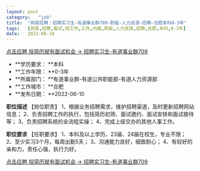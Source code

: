 ```yaml
---
layout:	post
category:	"job"
title:	"网易招聘：招聘实习生-有道事业群709-职能-人力资源-招聘-合肥本科0-3年"
tags:	[网易,招聘,面试,找工作,工作,内推,职能,人力资源,招聘,合肥,本科,0-3年]
date:	2022-06-10
---
```


[点击应聘 投简历就有面试机会 -> 招聘实习生-有道事业群709](http://mobile.bole.netease.com/bole/boleDetail?id=40791&employeeId=346f03c3cda5f04c&key=all)



- **学历要求： **本科
- **工作年限： **0-3年
- **所属部门： **有道事业群-有道公共职能部-有道人力资源部
- **工作城市： **合肥
- **发布日期： **2022-06-10



**职位描述**
【岗位职责】
1、根据业务招聘需求，维护招聘渠道，及时更新招聘网站信息；
2、负责招聘工作的执行，包括简历初筛、面试邀约、面试安排和面试接待等；
3、负责招聘系统的全流程实操；
4、完成上级交办的其他人事工作。




**职位要求**
【任职要求】
1、本科及以上学历，23届、24届在校生，专业不限；
2、至少实习3个月，每周出勤5天；
3、沟通能力良好，细致耐心；
4、有较好的亲和力，责任心强，执行力好。



[点击应聘 投简历就有面试机会 -> 招聘实习生-有道事业群709](http://mobile.bole.netease.com/bole/boleDetail?id=40791&employeeId=346f03c3cda5f04c&key=all)